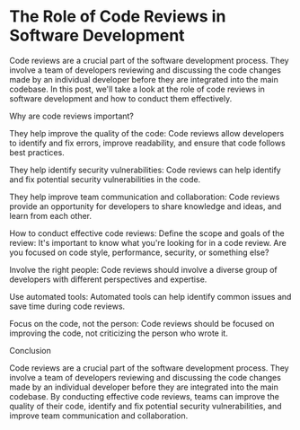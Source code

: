 # The Role of Code Reviews in Software Development

Code reviews are a crucial part of the software development process. They involve a team of developers reviewing and discussing the code changes made by an individual developer before they are integrated into the main codebase. In this post, we'll take a look at the role of code reviews in software development and how to conduct them effectively.

Why are code reviews important?

They help improve the quality of the code: Code reviews allow developers to identify and fix errors, improve readability, and ensure that code follows best practices.

They help identify security vulnerabilities: Code reviews can help identify and fix potential security vulnerabilities in the code.

They help improve team communication and collaboration: Code reviews provide an opportunity for developers to share knowledge and ideas, and learn from each other.

How to conduct effective code reviews: Define the scope and goals of the review: It's important to know what you're looking for in a code review. Are you focused on code style, performance, security, or something else?

Involve the right people: Code reviews should involve a diverse group of developers with different perspectives and expertise.

Use automated tools: Automated tools can help identify common issues and save time during code reviews.

Focus on the code, not the person: Code reviews should be focused on improving the code, not criticizing the person who wrote it.

Conclusion

Code reviews are a crucial part of the software development process. They involve a team of developers reviewing and discussing the code changes made by an individual developer before they are integrated into the main codebase. By conducting effective code reviews, teams can improve the quality of their code, identify and fix potential security vulnerabilities, and improve team communication and collaboration.
